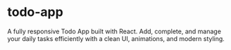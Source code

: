 # todo-app
A fully responsive Todo App built with React. Add, complete, and manage your daily tasks efficiently with a clean UI, animations, and modern styling.
